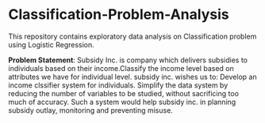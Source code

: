 # Classification-Problem-Analysis
This repository contains exploratory data analysis on Classification problem using Logistic Regression.

**Problem Statement**:
Subsidy Inc. is company which delivers subsidies to individuals based on their income.Classify the income level based on attributes we have for individual level.
subsidy inc. wishes us to: Develop an income clssifier system for individuals.
Simplify the data system by reducing the number of variables to be studied, without sacrificing too much of accuracy. Such a system would help subsidy inc. in planning subsidy outlay, monitoring and preventing misuse.

     
